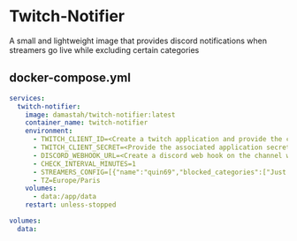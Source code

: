 # Twitch-Notifier

A small and lightweight image that provides discord notifications when streamers go live while excluding certain categories


## docker-compose.yml

``` yaml
services:
  twitch-notifier:
    image: damastah/twitch-notifier:latest
    container_name: twitch-notifier
    environment:
      - TWITCH_CLIENT_ID=<Create a twitch application and provide the client ID>
      - TWITCH_CLIENT_SECRET=<Provide the associated application secret>
      - DISCORD_WEBHOOK_URL=<Create a discord web hook on the channel where you want the notifications posted and set it here>
      - CHECK_INTERVAL_MINUTES=1
      - STREAMERS_CONFIG=[{"name":"quin69","blocked_categories":["Just Chatting", "Category 2"]},{"name":"streamer2","blocked_categories":["Just Chatting", "Category 2", "Category 3"]}]
      - TZ=Europe/Paris
    volumes:
      - data:/app/data
    restart: unless-stopped

volumes:
  data:
```
